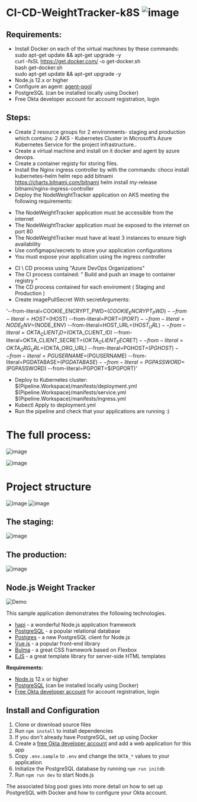 # CI-CD-WeightTracker-k8S ![image](https://user-images.githubusercontent.com/89352211/142737603-a00b2530-e159-4d80-9636-b23cc0cb1ec1.png)

## Requirements:

- Install Docker on each of the virtual machines by these commands: </br>
  sudo apt-get update && apt-get upgrade -y </br>
  curl -fsSL https://get.docker.com/ -o get-docker.sh </br>
  bash get-docker.sh </br>
  sudo apt-get update && apt-get upgrade -y </br>
- Node.js 12.x or higher
- Configure an agent: [agent-pool](https://www.youtube.com/watch?v=psa8xfJ0-zI&ab_channel=Raaviblog)
- PostgreSQL (can be installed locally using Docker)
- Free Okta developer account for account registration, login

## Steps:

- Create 2 resource groups for 2 environments- staging and production which contains: 2 AKS - Kubernetes Cluster in Microsoft’s Azure Kubernetes Service for the project infrastructure..
- Create a virtual machine and install on it docker and agent by azure devops.
- Create a container registy for storing files.
- Install the Nginx ingress controller by with the commands:
  choco install kubernetes-helm
  helm repo add bitnami https://charts.bitnami.com/bitnami
  helm install my-release bitnami/nginx-ingress-controller
- Deploy the NodeWeightTracker application on AKS meeting the following requirements:

* The NodeWeightTracker application must be accessible from the internet
* The NodeWeightTracker application must be exposed to the internet on port 80
* The NodeWeightTracker must have at least 3 instances to ensure high availability
* Use configmaps/secrets to store your application configurations
* You must expose your application using the ingress controller

- CI \ CD process using "Azure DevOps Organizations"
- The CI process contained: " Build and push an image to container registry "
- The CD process contained for each enviroment ( Staging and Production )
- Create imagePullSecret With secretArguments:

'--from-literal=COOKIE_ENCRYPT_PWD=$(COOKIE_ENCRYPT_PWD) --from-literal=HOST=$(HOST) --from-literal=PORT=$(PORT) --from-literal=NODE_ENV=$(NODE_ENV) --from-literal=HOST_URL=$(HOST_URL) --from-literal=OKTA_CLIENT_ID=$(OKTA_CLIENT_ID) --from-literal=OKTA_CLIENT_SECRET=$(OKTA_CLIENT_SECRET) --from-literal=OKTA_ORG_URL=$(OKTA_ORG_URL) --from-literal=PGHOST=$(PGHOST) --from-literal=PGUSERNAME=$(PGUSERNAME) --from-literal=PGDATABASE=$(PGDATABASE) --from-literal=PGPASSWORD=$(PGPASSWORD) --from-literal=PGPORT=$(PGPORT)'

- Deploy to Kubernetes cluster:
  $(Pipeline.Workspace)/manifests/deployment.yml
  $(Pipeline.Workspace)/manifests/service.yml
  $(Pipeline.Workspace)/manifests/ingress.yml
- Kubectl Apply to deployment.yml
- Run the pipeline and check that your applications are running :)

# The full process:

![image](https://user-images.githubusercontent.com/71599740/142738639-068572f2-c29b-4b4f-92d3-e6c316064c8d.png)

![image](https://user-images.githubusercontent.com/47865329/142753458-0083b2b4-7bb7-4ebc-8df1-1173d5a2311b.png)

# Project structure

![image](https://user-images.githubusercontent.com/89352211/142737633-c7e2a8fb-956d-489d-bafa-8886fecfa515.png)
![image](https://user-images.githubusercontent.com/89352211/142737732-ec01d94f-384e-4405-b6c4-7b2cb4be5b56.png)

## The staging:

![image](https://user-images.githubusercontent.com/47865329/142753716-44ffa14d-b934-46f2-bb16-b6bf3b31af9e.png)

## The production:

![image](https://user-images.githubusercontent.com/47865329/142753739-12f32177-eff6-417f-aad8-acb9dbef8b1c.png)

## Node.js Weight Tracker

![Demo](docs/build-weight-tracker-app-demo.gif)

This sample application demonstrates the following technologies.

- [hapi](https://hapi.dev) - a wonderful Node.js application framework
- [PostgreSQL](https://www.postgresql.org/) - a popular relational database
- [Postgres](https://github.com/porsager/postgres) - a new PostgreSQL client for Node.js
- [Vue.js](https://vuejs.org/) - a popular front-end library
- [Bulma](https://bulma.io/) - a great CSS framework based on Flexbox
- [EJS](https://ejs.co/) - a great template library for server-side HTML templates

**Requirements:**

- [Node.js](https://nodejs.org/) 12.x or higher
- [PostgreSQL](https://www.postgresql.org/) (can be installed locally using Docker)
- [Free Okta developer account](https://developer.okta.com/) for account registration, login

## Install and Configuration

1. Clone or download source files
1. Run `npm install` to install dependencies
1. If you don't already have PostgreSQL, set up using Docker
1. Create a [free Okta developer account](https://developer.okta.com/) and add a web application for this app
1. Copy `.env.sample` to `.env` and change the `OKTA_*` values to your application
1. Initialize the PostgreSQL database by running `npm run initdb`
1. Run `npm run dev` to start Node.js

The associated blog post goes into more detail on how to set up PostgreSQL with Docker and how to configure your Okta account.
